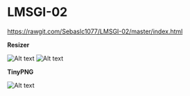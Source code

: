 # LMSGI-02
https://rawgit.com/Sebaslc1077/LMSGI-02/master/index.html

**Resizer**

![Alt text](https://gyazo.com/a6dbf61b6ed0fad9eb3b8e90fd691b50.png "Resizer1")
![Alt text](https://gyazo.com/1f6589c70fe85698b008247cfd34029e.png "Resizer1")

**TinyPNG**

![Alt text](https://i.gyazo.com/f8686b06a5315d5c9d0c54e5b7548560.png "Tinypng")
